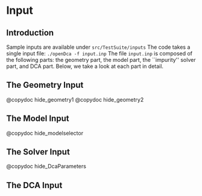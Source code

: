 # Input 

## Introduction

Sample inputs are available under `src/TestSuite/inputs`
The code takes a single input file: `./openDca -f input.inp`
The file `input.inp` is composed of the following parts:
the geometry part, the model part, the ``impurity'' solver part,
and DCA part. Below, we take a look at each part in detail.

## The Geometry Input
@copydoc hide_geometry1
@copydoc hide_geometry2

## The Model Input
@copydoc hide_modelselector

## The Solver Input
@copydoc hide_DcaParameters

## The DCA Input

